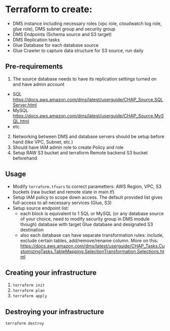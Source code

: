 # Terraform to create: 
- DMS instance including necessary roles (vpc role, cloudwatch log role, glue role), DMS subnet group and security group 
- DMS Endpoints (Schema source and S3 target)
- DMS Replication tasks
- Glue Database for each database source
- Glue Crawler to capture data structure for S3 source, run daily

## Pre-requirements
 1. The source database needs to have its replication settings turned on and have admin account
   - SQL https://docs.aws.amazon.com/dms/latest/userguide/CHAP_Source.SQLServer.html
   - MySQL https://docs.aws.amazon.com/dms/latest/userguide/CHAP_Source.MySQL.html
   - etc.
 2. Networking between DMS and database servers should be setup before hand (like VPC, Subnet, etc.)
 3. Should have IAM admin role to create Policy and role
 4. Setup RAW S3 bucket and terraform Remote backend S3 bucket beforehand
 
 ## Usage
 - Modify `terraform.tfvars` to correct parametters: AWS Region, VPC, S3 buckets (raw bucket and remote state in main.tf)
 - Setup IAM policy to scope down access. The default provided list gives full-access to all necessary services (Glue, S3)
 - Setup source endpoint list:
    - each block is equivalent to 1 SQL or MySQL (or any database source of your choice, need to modify security group in DMS module though) database with target Glue database and designated S3 destination
    - also each database can have separate transformation rules: include, exclude certain tables, add/remove/rename column. More on this: https://docs.aws.amazon.com/dms/latest/userguide/CHAP_Tasks.CustomizingTasks.TableMapping.SelectionTransformation.Selections.html
## Creating your infrastructure

1. `terraform init`
2. `terraform plan`
3. `terraform apply`

## Destroying your infrastructure
`terraform destroy`
